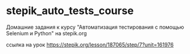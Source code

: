 # stepik_auto_tests_course
Домашние задания к курсу "Автоматизация тестирования с помощью Selenium и Python" на stepik.org

ссылка на урок https://stepik.org/lesson/187065/step/7?unit=161976
